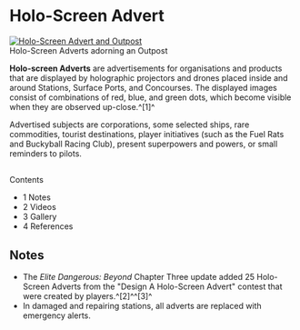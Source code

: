 # Holo-Screen Advert
[![Holo-Screen Advert and Outpost](https://static.wikia.nocookie.net/elite-dangerous/images/9/90/Holo-Screen_Advert_and_Outpost.png/revision/latest/scale-to-width-down/300?cb=20180414073454)](https://static.wikia.nocookie.net/elite-dangerous/images/9/90/Holo-Screen_Advert_and_Outpost.png/revision/latest?cb=20180414073454) 	 		 			 		 		 		 			
Holo-Screen Adverts adorning an Outpost
 		 	 

**Holo-screen Adverts** are advertisements for organisations and products that are displayed by holographic projectors and drones placed inside and around Stations, Surface Ports, and Concourses. The displayed images consist of combinations of red, blue, and green dots, which become visible when they are observed up-close.^[1]^

Advertised subjects are corporations, some selected ships, rare commodities, tourist destinations, player initiatives (such as the Fuel Rats and Buckyball Racing Club), present superpowers and powers, or small reminders to pilots.

## 

Contents

- 1 Notes
- 2 Videos
- 3 Gallery
- 4 References

## Notes

- The *Elite Dangerous: Beyond* Chapter Three update added 25 Holo-Screen Adverts from the "Design A Holo-Screen Advert" contest that were created by players.^[2]^^[3]^
- In damaged and repairing stations, all adverts are replaced with emergency alerts.